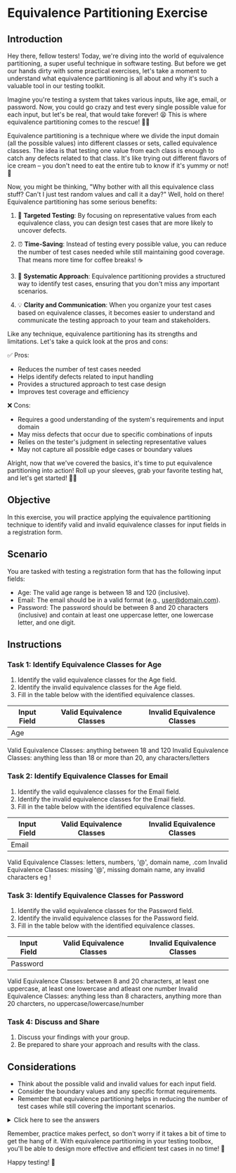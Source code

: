 # Equivalence Partitioning Exercise

## Introduction

Hey there, fellow testers! Today, we're diving into the world of equivalence partitioning, a super useful technique in software testing. But before we get our hands dirty with some practical exercises, let's take a moment to understand what equivalence partitioning is all about and why it's such a valuable tool in our testing toolkit.

Imagine you're testing a system that takes various inputs, like age, email, or password. Now, you could go crazy and test every single possible value for each input, but let's be real, that would take forever! 😫 This is where equivalence partitioning comes to the rescue! 🦸‍♀️

Equivalence partitioning is a technique where we divide the input domain (all the possible values) into different classes or sets, called equivalence classes. The idea is that testing one value from each class is enough to catch any defects related to that class. It's like trying out different flavors of ice cream – you don't need to eat the entire tub to know if it's yummy or not! 🍦

Now, you might be thinking, "Why bother with all this equivalence class stuff? Can't I just test random values and call it a day?" Well, hold on there! Equivalence partitioning has some serious benefits:

1. 🎯 **Targeted Testing**: By focusing on representative values from each equivalence class, you can design test cases that are more likely to uncover defects.

2. ⏰ **Time-Saving**: Instead of testing every possible value, you can reduce the number of test cases needed while still maintaining good coverage. That means more time for coffee breaks! ☕

3. 🧩 **Systematic Approach**: Equivalence partitioning provides a structured way to identify test cases, ensuring that you don't miss any important scenarios.

4. 💡 **Clarity and Communication**: When you organize your test cases based on equivalence classes, it becomes easier to understand and communicate the testing approach to your team and stakeholders.

Like any technique, equivalence partitioning has its strengths and limitations. Let's take a quick look at the pros and cons:

✅ Pros:

- Reduces the number of test cases needed
- Helps identify defects related to input handling
- Provides a structured approach to test case design
- Improves test coverage and efficiency

❌ Cons:

- Requires a good understanding of the system's requirements and input domain
- May miss defects that occur due to specific combinations of inputs
- Relies on the tester's judgment in selecting representative values
- May not capture all possible edge cases or boundary values

Alright, now that we've covered the basics, it's time to put equivalence partitioning into action! Roll up your sleeves, grab your favorite testing hat, and let's get started! 🧢✨

## Objective

In this exercise, you will practice applying the equivalence partitioning technique to identify valid and invalid equivalence classes for input fields in a registration form.

## Scenario

You are tasked with testing a registration form that has the following input fields:

- Age: The valid age range is between 18 and 120 (inclusive).
- Email: The email should be in a valid format (e.g., user@domain.com).
- Password: The password should be between 8 and 20 characters (inclusive) and contain at least one uppercase letter, one lowercase letter, and one digit.

## Instructions

### Task 1: Identify Equivalence Classes for Age

1. Identify the valid equivalence classes for the Age field.
2. Identify the invalid equivalence classes for the Age field.
3. Fill in the table below with the identified equivalence classes.

| Input Field | Valid Equivalence Classes | Invalid Equivalence Classes |
| ----------- | ------------------------- | --------------------------- |
| Age         |                           |                             |

Valid Equivalence Classes: anything between 18 and 120
Invalid Equivalence Classes: anything less than 18 or more than 20, any characters/letters

### Task 2: Identify Equivalence Classes for Email

1. Identify the valid equivalence classes for the Email field.
2. Identify the invalid equivalence classes for the Email field.
3. Fill in the table below with the identified equivalence classes.

| Input Field | Valid Equivalence Classes | Invalid Equivalence Classes |
| ----------- | ------------------------- | --------------------------- |
| Email       |                           |                             |

Valid Equivalence Classes: letters, numbers, '@', domain name, .com
Invalid Equivalence Classes: missing '@', missing domain name, any invalid characters eg !

### Task 3: Identify Equivalence Classes for Password

1. Identify the valid equivalence classes for the Password field.
2. Identify the invalid equivalence classes for the Password field.
3. Fill in the table below with the identified equivalence classes.

| Input Field | Valid Equivalence Classes | Invalid Equivalence Classes |
| ----------- | ------------------------- | --------------------------- |
| Password    |                           |                             |

Valid Equivalence Classes: between 8 and 20 characters, at least one uppercase, at least one lowercase and atleast one number
Invalid Equivalence Classes: anything less than 8 characters, anything more than 20 charcters, no uppercase/lowercase/number

### Task 4: Discuss and Share

1. Discuss your findings with your group.
2. Be prepared to share your approach and results with the class.

## Considerations

- Think about the possible valid and invalid values for each input field.
- Consider the boundary values and any specific format requirements.
- Remember that equivalence partitioning helps in reducing the number of test cases while still covering the important scenarios.

<details>
  <summary>Click here to see the answers</summary>

### Task 1: Identify Equivalence Classes for Age

| Input Field | Valid Equivalence Classes | Invalid Equivalence Classes                |
| ----------- | ------------------------- | ------------------------------------------ |
| Age         | - 18 to 120               | - Below 18<br>- Above 120<br>- Non-numeric |

### Task 2: Identify Equivalence Classes for Email

| Input Field | Valid Equivalence Classes                    | Invalid Equivalence Classes                                    |
| ----------- | -------------------------------------------- | -------------------------------------------------------------- |
| Email       | - Valid email format (e.g., user@domain.com) | - Missing @ symbol<br>- Missing domain<br>- Invalid characters |

### Task 3: Identify Equivalence Classes for Password

| Input Field | Valid Equivalence Classes                                                                             | Invalid Equivalence Classes                                                                 |
| ----------- | ----------------------------------------------------------------------------------------------------- | ------------------------------------------------------------------------------------------- |
| Password    | - 8 to 20 characters<br>- Contains at least one uppercase letter, one lowercase letter, and one digit | - Less than 8 characters<br>- More than 20 characters<br>- Missing required character types |

</details>

Remember, practice makes perfect, so don't worry if it takes a bit of time to get the hang of it. With equivalence partitioning in your testing toolbox, you'll be able to design more effective and efficient test cases in no time! 💪

Happy testing! 🎉
